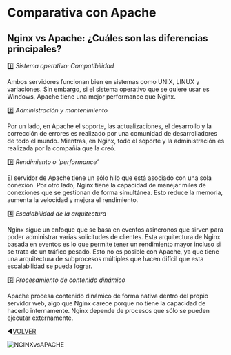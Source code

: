 # Comparativa con Apache
## Nginx vs Apache: ¿Cuáles son las diferencias principales?
:one: _Sistema operativo: Compatibilidad_

Ambos servidores funcionan bien en sistemas como UNIX, LINUX y variaciones. Sin embargo, si el sistema operativo que se quiere usar es Windows, Apache tiene una mejor performance que Nginx. 

:two: _Administración y mantenimiento_

Por un lado, en Apache el soporte, las actualizaciones, el desarrollo y la corrección de errores es realizado por una comunidad de desarrolladores de todo el mundo. Mientras, en Nginx, todo el soporte y la administración es realizada por la compañía que la creó. 

:three: _Rendimiento o ‘performance’_

El servidor de Apache tiene un sólo hilo que está asociado con una sola conexión. Por otro lado, Nginx tiene la capacidad de manejar miles de conexiones que se gestionan de forma simultánea. Esto reduce la memoria, aumenta la velocidad y mejora el rendimiento.

:four: _Escalabilidad de la arquitectura_

Nginx sigue un enfoque que se basa en eventos asíncronos que sirven para poder administrar varias solicitudes de clientes. Esta arquitectura de Nginx basada en eventos es lo que permite tener un rendimiento mayor incluso si se trata de un tráfico pesado. Esto no es posible con Apache, ya que tiene una arquitectura de subprocesos múltiples que hacen difícil que esta escalabilidad se pueda lograr. 

:five: _Procesamiento de contenido dinámico_

Apache procesa contenido dinámico de forma nativa dentro del propio servidor web, algo que Nginx carece porque no tiene la capacidad de hacerlo internamente. Nginx depende de procesos que sólo se pueden ejecutar externamente.

:arrow_backward:[VOLVER](https://github.com/kikelopser/Nginx)

![NGINXvsAPACHE]()

